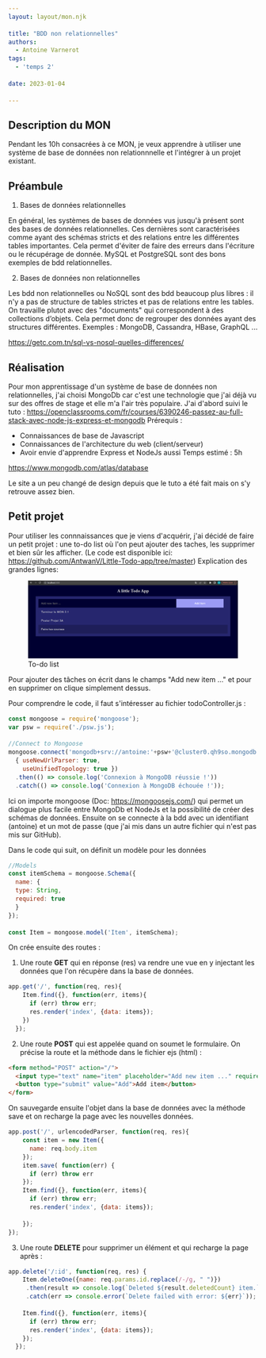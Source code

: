 ```yaml
---
layout: layout/mon.njk

title: "BDD non relationnelles"
authors:
  - Antoine Varnerot
tags:
  - 'temps 2'

date: 2023-01-04

---
```


## Description du MON

Pendant les 10h consacrées à ce MON, je veux apprendre à utiliser une système de base de données non relationnnelle et l'intégrer à un projet existant.

## Préambule

1. Bases de données relationnelles

En général, les systèmes de bases de données vus jusqu'à présent sont des bases de données relationnelles. Ces dernières sont caractérisées comme ayant des schémas stricts et des relations entre les différentes tables importantes. Cela permet d'éviter de faire des erreurs dans l'écriture ou le récupérage de donnée.
MySQL et PostgreSQL sont des bons exemples de bdd relationnelles.

2. Bases de données non relationnelles

Les bdd non relationnelles ou NoSQL sont des bdd beaucoup plus libres : il n'y a pas de structure de tables strictes et pas de relations entre les tables. On travaille plutot avec des "documents" qui correspondent à des collections d’objets. Cela permet donc de regrouper des données ayant des structures différentes.
Exemples :  MongoDB, Cassandra, HBase, GraphQL ...

https://getc.com.tn/sql-vs-nosql-quelles-differences/

## Réalisation

Pour mon apprentissage d'un système de base de données non relationnelles, j'ai choisi MongoDb car c'est une technologie que j'ai déjà vu sur des offres de stage et elle m'a l'air très populaire. J'ai d'abord suivi le tuto : https://openclassrooms.com/fr/courses/6390246-passez-au-full-stack-avec-node-js-express-et-mongodb
Prérequis :
- Connaissances de base de Javascript
- Connaissances de l'architecture du web (client/serveur)
- Avoir envie d'apprendre Express et NodeJs aussi
Temps estimé : 5h

https://www.mongodb.com/atlas/database

Le site a un peu changé de design depuis que le tuto a été fait mais on s'y retrouve assez bien.

## Petit projet

Pour utiliser les connnaissances que je viens d'acquérir, j'ai décidé de faire un petit projet : une to-do list où l'on peut ajouter des taches, les supprimer et bien sûr les afficher. 
(Le code est disponible ici: https://github.com/AntwanV/Little-Todo-app/tree/master)
Explication des grandes lignes:

<figure>
  <img src="./todoapp.png">
  <figcaption>To-do list</figcaption>
</figure>

Pour ajouter des tâches on écrit dans le champs "Add new item ..." et pour en supprimer on clique simplement dessus.

Pour comprendre le code, il faut s'intéresser au fichier todoController.js :

```javascript
const mongoose = require('mongoose');
var psw = require('./psw.js'); 

//Connect to Mongoose
mongoose.connect('mongodb+srv://antoine:'+psw+'@cluster0.qh9so.mongodb.net/?retryWrites=true&w=majority',
  { useNewUrlParser: true,
    useUnifiedTopology: true })
  .then(() => console.log('Connexion à MongoDB réussie !'))
  .catch(() => console.log('Connexion à MongoDB échouée !'));
```

Ici on importe mongoose (Doc: https://mongoosejs.com/) qui permet un dialogue plus facile entre MongoDb et NodeJs et la possibilité de créer des schémas de données.
Ensuite on se connecte à la bdd avec un identifiant (antoine) et un mot de passe (que j'ai mis dans un autre fichier qui n'est pas mis sur GitHub).

Dans le code qui suit, on définit un modèle pour les données 
```javascript
//Models
const itemSchema = mongoose.Schema({
  name: {
  type: String,
  required: true
  }
});

const Item = mongoose.model('Item', itemSchema);
```

On crée ensuite des routes : 
1. Une route **GET** qui en réponse (res) va rendre une vue en y injectant les données que l'on récupère dans la base de données.
```javascript
app.get('/', function(req, res){
    Item.find({}, function(err, items){
      if (err) throw err;
      res.render('index', {data: items});
    })
  });
```
2. Une route **POST** qui est appelée quand on soumet le formulaire. On précise la route et la méthode dans le fichier ejs (html) :
```html
<form method="POST" action="/">
  <input type="text" name="item" placeholder="Add new item ..." required/>
  <button type="submit" value="Add">Add item</button>
</form>
```
On sauvegarde ensuite l'objet dans la base de données avec la méthode save et on recharge la page avec les nouvelles données.
```javascript
app.post('/', urlencodedParser, function(req, res){
    const item = new Item({
      name: req.body.item
    });
    item.save( function(err) {
      if (err) throw err
    });
    Item.find({}, function(err, items){
      if (err) throw err;
      res.render('index', {data: items});

    });
});
```

3. Une route **DELETE** pour supprimer un élément et qui recharge la page après :
```javascript
app.delete('/:id', function(req, res) {
    Item.deleteOne({name: req.params.id.replace(/-/g, " ")})
     .then(result => console.log(`Deleted ${result.deletedCount} item.`))
     .catch(err => console.error(`Delete failed with error: ${err}`));

    Item.find({}, function(err, items){
      if (err) throw err;
      res.render('index', {data: items});
    });
  });
```